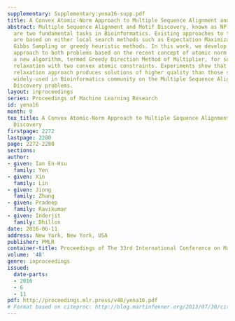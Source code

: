 ```yaml
---
supplementary: Supplementary:yena16-supp.pdf
title: A Convex Atomic-Norm Approach to Multiple Sequence Alignment and Motif Discovery
abstract: Multiple Sequence Alignment and Motif Discovery, known as NP-hard problems,
  are two fundamental tasks in Bioinformatics. Existing approaches to these two problems
  are based on either local search methods such as Expectation Maximization (EM),
  Gibbs Sampling or greedy heuristic methods. In this work, we develop a convex relaxation
  approach to both problems based on the recent concept of atomic norm and develop
  a new algorithm, termed Greedy Direction Method of Multiplier, for solving the convex
  relaxation with two convex atomic constraints. Experiments show that our convex
  relaxation approach produces solutions of higher quality than those standard tools
  widely-used in Bioinformatics community on the Multiple Sequence Alignment and Motif
  Discovery problems.
layout: inproceedings
series: Proceedings of Machine Learning Research
id: yena16
month: 0
tex_title: A Convex Atomic-Norm Approach to Multiple Sequence Alignment and Motif
  Discovery
firstpage: 2272
lastpage: 2280
page: 2272-2280
sections: 
author:
- given: Ian En-Hsu
  family: Yen
- given: Xin
  family: Lin
- given: Jiong
  family: Zhang
- given: Pradeep
  family: Ravikumar
- given: Inderjit
  family: Dhillon
date: 2016-06-11
address: New York, New York, USA
publisher: PMLR
container-title: Proceedings of The 33rd International Conference on Machine Learning
volume: '48'
genre: inproceedings
issued:
  date-parts:
  - 2016
  - 6
  - 11
pdf: http://proceedings.mlr.press/v48/yena16.pdf
# Format based on citeproc: http://blog.martinfenner.org/2013/07/30/citeproc-yaml-for-bibliographies/
---
```

